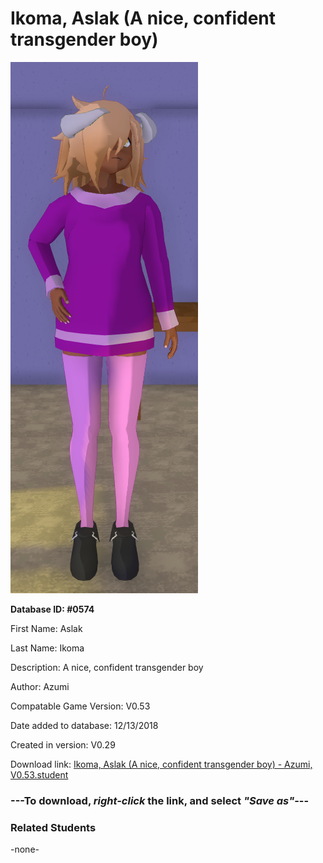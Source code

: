 # Ikoma, Aslak (A nice, confident transgender boy)

<img src="../../Files/Images/Ikoma, Aslak (A nice, confident transgender boy).png" title="Ikoma, Aslak (A nice, confident transgender boy) - Azumi, V0.53">

**Database ID: #0574**

First Name: Aslak

Last Name: Ikoma

Description: A nice, confident transgender boy

Author: Azumi

Compatable Game Version: V0.53

Date added to database: 12/13/2018

Created in version: V0.29

Download link: <a href="https://raw.githubusercontent.com/Arbiter1223/Daigaku-Gurashi-Custom-Students/master/Files/Student%20Files/Ikoma%2C%20Aslak%20(A%20nice%2C%20confident%20transgender%20boy)%20-%20Azumi%2C%20V0.53.student">Ikoma, Aslak (A nice, confident transgender boy) - Azumi, V0.53.student</a>

### ---**To download, _right-click_ the link, and select _"Save as"_**---

### Related Students

-none-
